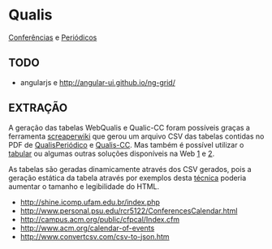 # Qualis

[Conferências](https://github.com/ifpb/qualis/qualis-cc.html) e [Periódicos](https://github.com/ifpb/qualis/web-qualis.html)

## TODO

* angularjs e http://angular-ui.github.io/ng-grid/

## EXTRAÇÃO

A geração das tabelas WebQualis e Qualic-CC foram possíveis graças a ferramenta [screaperwiki](https://scraperwiki.com/) que gerou um arquivo CSV das tabelas contidas no PDF de [QualisPeriódico](http://www.cin.ufpe.br/~imprensa/QualisPeriodicoCienciaDaComputacao.pdf) e [Qualis-CC](http://www.capes.gov.br/images/stories/download/avaliacao/Comunicado_004_2012_Ciencia_da_Computacao.pdf). Mas também é possível utilizar o [tabular](http://tabula.nerdpower.org/) ou algumas outras soluções disponíveis na Web [1](http://www.convertpdftoexcel.net/) e [2](https://www.pdftoexcelonline.com/?email=lucachaves%40gmail.com).

As tabelas são geradas dinamicamente através dos CSV gerados, pois a geração estática da tabela através por exemplos desta [técnica](http://www.convertcsv.com/csv-to-html.htm) poderia aumentar o tamanho e legibilidade do HTML.

* http://shine.icomp.ufam.edu.br/index.php
* http://www.personal.psu.edu/rcr5122/ConferencesCalendar.html
* http://campus.acm.org/public/cfpcal/Index.cfm
* http://www.acm.org/calendar-of-events
* http://www.convertcsv.com/csv-to-json.htm
